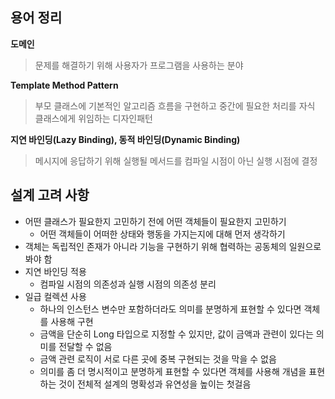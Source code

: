 
## 용어 정리
**도메인**
> 문제를 해결하기 위해 사용자가 프로그램을 사용하는 분야

**Template Method Pattern**
> 부모 클래스에 기본적인 알고리즘 흐름을 구현하고 중간에 필요한 처리를 자식 클래스에게 위임하는 디자인패턴

**지연 바인딩(Lazy Binding), 동적 바인딩(Dynamic Binding)**
> 메시지에 응답하기 위해 실행될 메서드를 컴파일 시점이 아닌 실행 시점에 결정
## 설계 고려 사항
- 어떤 클래스가 필요한지 고민하기 전에 어떤 객체들이 필요한지 고민하기
    - 어떤 객체들이 어떠한 상태와 행동을 가지는지에 대해 먼저 생각하기
- 객체는 독립적인 존재가 아니라 기능을 구현하기 위해 협력하는 공동체의 일원으로 봐야 함
- 지연 바인딩 적용
  - 컴파일 시점의 의존성과 실행 시점의 의존성 분리
- 일급 컬렉션 사용
  - 하나의 인스턴스 변수만 포함하더라도 의미를 분명하게 표현할 수 있다면 객체를 사용해 구현
  - 금액을 단순히 Long 타입으로 지정할 수 있지만, 값이 금액과 관련이 있다는 의미를 전달할 수 없음
  - 금액 관련 로직이 서로 다른 곳에 중복 구현되는 것을 막을 수 없음
  - 의미를 좀 더 명시적이고 분명하게 표현할 수 있다면 객체를 사용해 개념을 표현하는 것이 전체적 설계의 명확성과 유연성을 높이는 첫걸음
  

